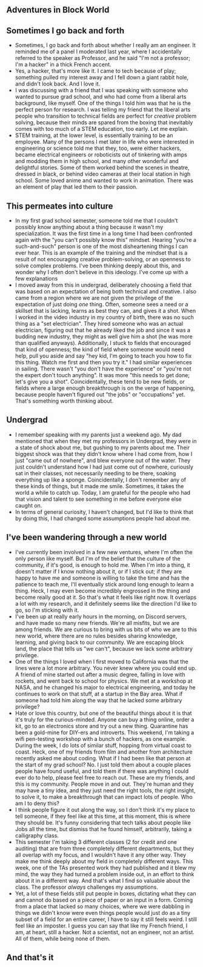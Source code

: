 ## Adventures in Block World

## Sometimes I go back and forth
- Sometimes, I go back and forth about whether I really am an engineer. It reminded me of a panel I moderated last year,
  where I accidentally referred to the speaker as Professor, and he said "I'm not a professor; I'm a hacker" in a thick French accent.
- Yes, a hacker, that's more like it. I came to tech because of play; something pulled my interest away and I fell down a giant rabbit hole, and didn't look back.
  And I love it.
- I was discussing with a friend that I was speaking with someone who wanted to pursue grad school, and who had come from a liberal 
  arts background, like myself. One of the things I told him was that he is the perfect person for research. I was telling my friend that the liberal 
  arts people who transition to technical fields are perfect for *creative* problem solving, because their minds are spared from the boxing that inevitably
  comes with too much of a STEM education, too early. Let me explain.
- STEM training, at the lower level, is essentially training to be an employee. Many of the persons I met later in life who were interested in engineering 
  or science told me that they, too, were either hackers, became electrical engineers or roboticists out of tinkering with amps and modding them in high school,
  and many other wonderful and delightful stories. Some of them worked behind the scenes in theatre, dressed in black, or behind video cameras at their local station in high school. Some loved anime and wanted to work in animation. There was an element of play that led them to their passion.
  
## This permeates into culture
- In my first grad school semester, someone told me that I couldn't possibly know anything about a thing because it wasn't my specialization. It was the first time in a long time I had been confronted again with the "you can't possibly know this" mindset. Hearing "you're a such-and-such" person is one of the most disheartening things I can ever hear. This is an example of the
  training and the mindset that is a result of not encouraging creative problem-solving, or an openness to solve complex problems. I've been thinking deeply
  about this, and wonder why I often don't believe in this ideology. I've come up with a few explanations
- I moved away from this in undergrad, deliberately choosing a field that was based on an expectation of being both technical and creative. I also came from a 
  region where we are not given the privilege of the expectation of just doing *one* thing. Often, someone sees a need or a skillset that is lacking, learns as 
  best they can, and gives it a shot. When I worked in the video industry in my country of birth, there was no such thing as a "set electrician". They hired 
  someone who was an actual electrician, figuring out that he already liked the job and since it was a budding new industry, they might as well give him a shot
  (he was more than qualified anyways). Additionally, I stuck to fields that encouraged that kind of openness; the kind of field where someone would need help, 
  pull you aside and say "hey kid, I'm going to teach you how to fix this thing. Watch me first and then you try it." I had similar experiences in sailing. There
  wasn't "you don't have the experience" or "you're not the expert don't touch anything". It was more "this needs to get done; let's give you a shot". Coincidentally, these tend to be new fields, or fields where a large enough breakthrough is on the verge of happening, because people haven't figured out "the jobs" or "occupations" yet. That's something worth thinking about.

## Undergrad
- I remember speaking with my parents just a weekend ago. My dad mentioned that when they met my professors in Undergrad, they were in a state of shock about me,
  but gushing to my parents about me. Their biggest shock was that they didn't know where I had come from, how I just "came out of nowhere", and blew everyone
  out of the water. They just couldn't understand how I had just come out of nowhere, curiously sat in their classes, not necessarily needing to be there, soaking
  everything up like a sponge. Coincidentally, I don't remember any of these kinds of things, but it made me smile. Sometimes, it takes the world a while to catch
  up. Today, I am grateful for the people who had that vision and talent to see something in me before everyone else caught on.
- In terms of general curiosity, I haven't changed, but I'd like to think that by doing this, I had changed some assumptions people had about me.
  
## I've been wandering through a new world
 - I've currently been involved in a few new ventures, where I'm often the only person like myself. But I'm of the belief that the culture of the community, if
   it's good, is enough to hold me. When I'm into a thing, it doesn't matter if I know nothing about it, or if I stick out; if they are happy to have me and someone
   is willing to take the time and has the patience to teach me, I'll eventually stick around long enough to learn a thing. Heck, I may even become incredibly 
   engrossed in the thing and become really good at it. So that's what it feels like right now. It overlaps a lot with my research, and it definitely seems like
   the direction I'd like to go, so I'm sticking with it.
 - I've been up at really early hours in the morning, on Discord servers, and have made so many new friends. We're all misfits, but we are among friends. 
   We are curious to bring with us bits of who we are to this new world, where there are no rules besides sharing knowledge, learning, and giving back to our community.
   We are escaping block land, the place that tells us "we can't", because we lack some arbitrary privilege. 
 - One of the things I loved when I first moved to California was that the lines were a lot more arbitrary. You never knew where you could end up. A friend of mine
   started out after a music degree, falling in love with rockets, and went back to school for physics. We met at a workshop at NASA, and he changed his major to 
   electrical engineering, and today he continues to work on that stuff, at a startup in the Bay area. What if someone had told him along the way that he lacked
   some arbitrary privilege? 
 - Hate or love this country, but one of the beautiful things about it is that it's truly for the curious-minded. Anyone can buy a thing online, order a kit,
   go to an electronics store and try out a new thing. Quarantine has been a gold-mine for DIY-ers and introverts. This weekend, I'm taking a wifi pen-testing workshop with a bunch of hackers, as one example. During the week, I do lots of similar stuff, hopping from virtual coast to coast. Heck, one of my friends from film and another from architecture recently asked me about coding. What if I had 
   been like that person at the start of my grad school? No. I just told them about a couple places people have found useful, and told them if there was anything I could ever do to help, please feel free to reach out. These are my friends, and this is my community. People move in and out. They're human and they may have a tiny idea, and they just need the right tools, the right insight, to solve it, to make a breakthrough that can impact lots of people. Who am I to deny this?
 - I think people figure it out along the way, so I don't think it's my place to tell someone, if they feel like at this time, at this moment, this is where they
   should be. It's funny considering that tech talks about people like Jobs all the time, but dismiss that he found himself, arbitrarily, taking a calligraphy class.
 - This semester I'm taking 3 different classes (2 for credit and one auditing) that are from three completely different departments, but they all overlap with my focus, and I wouldn't have it any other way. They make me think deeply about my field in completely different ways. This week, one of the TAs presented work they had published and it blew my mind, the way they had turned a problem inside out, in an effort to think about it in a different way. And that's what I find so valuable about the class. The professor *always* challenges my assumptions. 
 - Yet, a lot of these fields still put people in boxes, dictating what they can and cannot do based on a piece of paper or an input in a form. Coming from a 
   place that lacked so many choices, where we were dabbling in things we didn't know were even things people would just do as a tiny subset of a field for an entire
   career, I have to say it still feels weird. I still feel like an imposter. I guess you can say that like my French friend, I am, at heart, still a hacker.
   Not a scientist, not an engineer, not an artist. All of them, while being none of them.
 
## And that's it
